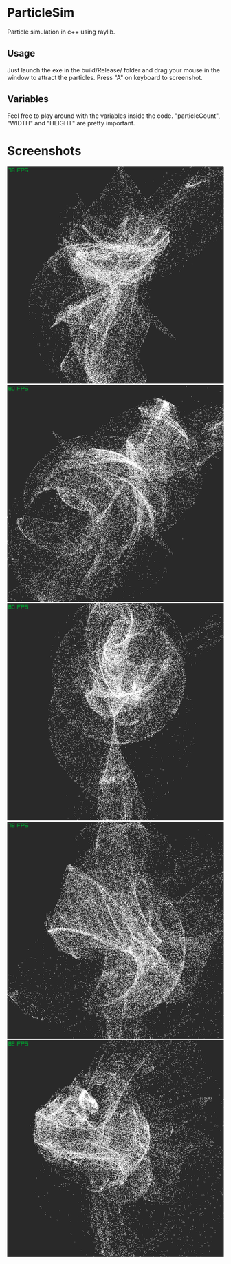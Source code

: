 # ParticleSim
Particle simulation in c++ using raylib.

## Usage
Just launch the exe in the build/Release/ folder and drag your mouse in the window to attract the particles. Press "A" on keyboard to screenshot.

## Variables
Feel free to play around with the variables inside the code.
"particleCount", "WIDTH" and "HEIGHT" are pretty important.

# Screenshots
![Screenshot 1](https://raw.githubusercontent.com/0xIrakli/ParticleSim/master/build/Release/2.png?raw=true])
![Screenshot 2](https://raw.githubusercontent.com/0xIrakli/ParticleSim/master/build/Release/0.png?raw=true])
![Screenshot 3](https://raw.githubusercontent.com/0xIrakli/ParticleSim/master/build/Release/4.png?raw=true])
![Screenshot 4](https://raw.githubusercontent.com/0xIrakli/ParticleSim/master/build/Release/6.png?raw=true])
![Screenshot 5](https://raw.githubusercontent.com/0xIrakli/ParticleSim/master/build/Release/7.png?raw=true])
